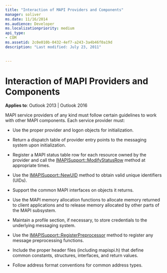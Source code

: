 ```yaml
---
title: "Interaction of MAPI Providers and Components"
manager: soliver
ms.date: 11/16/2014
ms.audience: Developer
ms.localizationpriority: medium
api_type:
- COM
ms.assetid: 2c0e010b-0432-4ef7-a243-3a4b46f0a19d
description: "Last modified: July 23, 2011"
 
 
---
```


# Interaction of MAPI Providers and Components

  
  
**Applies to**: Outlook 2013 | Outlook 2016 
  
MAPI service providers of any kind must follow certain guidelines to work with other MAPI components. Each service provider must:
  
- Use the proper provider and logon objects for initialization.
    
- Return a dispatch table of provider entry points to the messaging system upon initialization.
    
- Register a MAPI status table row for each resource owned by the provider and call the [IMAPISupport::ModifyStatusRow](imapisupport-modifystatusrow.md) method at appropriate times. 
    
- Use the [IMAPISupport::NewUID](imapisupport-newuid.md) method to obtain valid unique identifiers (UIDs). 
    
- Support the common MAPI interfaces on objects it returns.
    
- Use the MAPI memory allocation functions to allocate memory returned to client applications and to release memory allocated by other parts of the MAPI subsystem.
    
- Maintain a profile section, if necessary, to store credentials to the underlying messaging system.
    
- Use the [IMAPISupport::RegisterPreprocessor](imapisupport-registerpreprocessor.md) method to register any message preprocessing functions. 
    
- Include the proper header files (including mapispi.h) that define common constants, structures, interfaces, and return values.
    
- Follow address format conventions for common address types.
    

